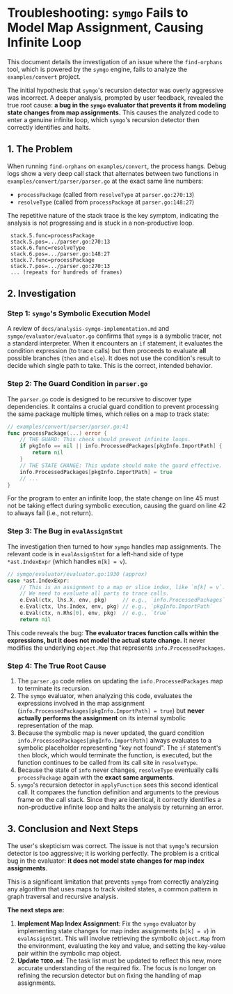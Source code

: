 # Troubleshooting: `symgo` Fails to Model Map Assignment, Causing Infinite Loop

This document details the investigation of an issue where the `find-orphans` tool, which is powered by the `symgo` engine, fails to analyze the `examples/convert` project.

The initial hypothesis that `symgo`'s recursion detector was overly aggressive was incorrect. A deeper analysis, prompted by user feedback, revealed the true root cause: **a bug in the `symgo` evaluator that prevents it from modeling state changes from map assignments.** This causes the analyzed code to enter a genuine infinite loop, which `symgo`'s recursion detector then correctly identifies and halts.

## 1. The Problem

When running `find-orphans` on `examples/convert`, the process hangs. Debug logs show a very deep call stack that alternates between two functions in `examples/convert/parser/parser.go` at the exact same line numbers:

- `processPackage` (called from `resolveType` at `parser.go:270:13`)
- `resolveType` (called from `processPackage` at `parser.go:148:27`)

The repetitive nature of the stack trace is the key symptom, indicating the analysis is not progressing and is stuck in a non-productive loop.

```
 stack.5.func=processPackage
 stack.5.pos=.../parser.go:270:13
 stack.6.func=resolveType
 stack.6.pos=.../parser.go:148:27
 stack.7.func=processPackage
 stack.7.pos=.../parser.go:270:13
 ... (repeats for hundreds of frames)
```

## 2. Investigation

### Step 1: `symgo`'s Symbolic Execution Model

A review of `docs/analysis-symgo-implementation.md` and `symgo/evaluator/evaluator.go` confirms that `symgo` is a symbolic tracer, not a standard interpreter. When it encounters an `if` statement, it evaluates the condition expression (to trace calls) but then proceeds to evaluate **all** possible branches (`then` and `else`). It does not use the condition's result to decide which single path to take. This is the correct, intended behavior.

### Step 2: The Guard Condition in `parser.go`

The `parser.go` code is designed to be recursive to discover type dependencies. It contains a crucial guard condition to prevent processing the same package multiple times, which relies on a map to track state:

```go
// examples/convert/parser/parser.go:41
func processPackage(...) error {
	// THE GUARD: This check should prevent infinite loops.
	if pkgInfo == nil || info.ProcessedPackages[pkgInfo.ImportPath] {
		return nil
	}
	// THE STATE CHANGE: This update should make the guard effective.
	info.ProcessedPackages[pkgInfo.ImportPath] = true
	// ...
}
```

For the program to enter an infinite loop, the state change on line 45 must not be taking effect during symbolic execution, causing the guard on line 42 to always fail (i.e., not return).

### Step 3: The Bug in `evalAssignStmt`

The investigation then turned to how `symgo` handles map assignments. The relevant code is in `evalAssignStmt` for a left-hand side of type `*ast.IndexExpr` (which handles `m[k] = v`).

```go
// symgo/evaluator/evaluator.go:1930 (approx)
case *ast.IndexExpr:
    // This is an assignment to a map or slice index, like `m[k] = v`.
    // We need to evaluate all parts to trace calls.
    e.Eval(ctx, lhs.X, env, pkg)     // e.g., `info.ProcessedPackages`
    e.Eval(ctx, lhs.Index, env, pkg) // e.g., `pkgInfo.ImportPath`
    e.Eval(ctx, n.Rhs[0], env, pkg)  // e.g., `true`
    return nil
```

This code reveals the bug: **The evaluator traces function calls within the expressions, but it does not model the actual state change.** It never modifies the underlying `object.Map` that represents `info.ProcessedPackages`.

### Step 4: The True Root Cause

1.  The `parser.go` code relies on updating the `info.ProcessedPackages` map to terminate its recursion.
2.  The `symgo` evaluator, when analyzing this code, evaluates the expressions involved in the map assignment (`info.ProcessedPackages[pkgInfo.ImportPath] = true`) but **never actually performs the assignment** on its internal symbolic representation of the map.
3.  Because the symbolic map is never updated, the guard condition `info.ProcessedPackages[pkgInfo.ImportPath]` always evaluates to a symbolic placeholder representing "key not found". The `if` statement's `then` block, which would terminate the function, is executed, but the function continues to be called from its call site in `resolveType`.
4.  Because the state of `info` never changes, `resolveType` eventually calls `processPackage` again with the **exact same arguments**.
5.  `symgo`'s recursion detector in `applyFunction` sees this second identical call. It compares the function definition and arguments to the previous frame on the call stack. Since they are identical, it correctly identifies a non-productive infinite loop and halts the analysis by returning an error.

## 3. Conclusion and Next Steps

The user's skepticism was correct. The issue is not that `symgo`'s recursion detector is too aggressive; it is working perfectly. The problem is a critical bug in the evaluator: **it does not model state changes for map index assignments**.

This is a significant limitation that prevents `symgo` from correctly analyzing any algorithm that uses maps to track visited states, a common pattern in graph traversal and recursive analysis.

**The next steps are:**
1.  **Implement Map Index Assignment**: Fix the `symgo` evaluator by implementing state changes for map index assignments (`m[k] = v`) in `evalAssignStmt`. This will involve retrieving the symbolic `object.Map` from the environment, evaluating the key and value, and setting the key-value pair within the symbolic map object.
2.  **Update `TODO.md`**: The task list must be updated to reflect this new, more accurate understanding of the required fix. The focus is no longer on refining the recursion detector but on fixing the handling of map assignments.
